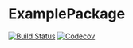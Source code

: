 # ExamplePackage

[![Build Status](https://travis-ci.com/teamtelefunken/ExamplePackage.jl.svg?branch=master)](https://travis-ci.com/teamtelefunken/ExamplePackage.jl)
[![Codecov](https://codecov.io/gh/teamtelefunken/ExamplePackage.jl/branch/master/graph/badge.svg)](https://codecov.io/gh/teamtelefunken/ExamplePackage.jl)
